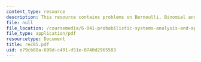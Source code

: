```yaml
---
content_type: resource
description: This resource contains problems on Bernoulli, Binomial and Poisson.
file: null
file_location: /coursemedia/6-041-probabilistic-systems-analysis-and-applied-probability-spring-2006/e79cb88a699dc491d51e0740d2965583_rec05.pdf
file_type: application/pdf
resourcetype: Document
title: rec05.pdf
uid: e79cb88a-699d-c491-d51e-0740d2965583
---
```

